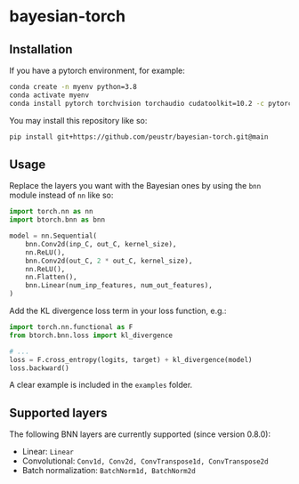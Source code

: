 # bayesian-torch

## Installation

If you have a pytorch environment, for example:
```bash
conda create -n myenv python=3.8
conda activate myenv
conda install pytorch torchvision torchaudio cudatoolkit=10.2 -c pytorch
```

You may install this repository like so:
```bash
pip install git+https://github.com/peustr/bayesian-torch.git@main
```

## Usage

Replace the layers you want with the Bayesian ones by using the `bnn` module instead of `nn` like so:
```python
import torch.nn as nn
import btorch.bnn as bnn

model = nn.Sequential(
    bnn.Conv2d(inp_C, out_C, kernel_size),
    nn.ReLU(),
    bnn.Conv2d(out_C, 2 * out_C, kernel_size),
    nn.ReLU(),
    nn.Flatten(),
    bnn.Linear(num_inp_features, num_out_features),
)
```

Add the KL divergence loss term in your loss function, e.g.:
```python
import torch.nn.functional as F
from btorch.bnn.loss import kl_divergence

# ...
loss = F.cross_entropy(logits, target) + kl_divergence(model)
loss.backward()
```

A clear example is included in the `examples` folder.

## Supported layers

The following BNN layers are currently supported (since version 0.8.0):

- Linear: `Linear`
- Convolutional: `Conv1d, Conv2d, ConvTranspose1d, ConvTranspose2d`
- Batch normalization: `BatchNorm1d, BatchNorm2d`
